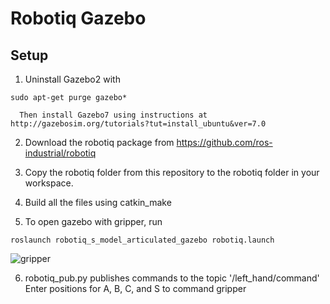 # Robotiq Gazebo

## Setup
1. Uninstall Gazebo2 with
```
sudo apt-get purge gazebo*
```
      Then install Gazebo7 using instructions at http://gazebosim.org/tutorials?tut=install_ubuntu&ver=7.0

2. Download the robotiq package from https://github.com/ros-industrial/robotiq

3. Copy the robotiq folder from this repository to the robotiq folder in your workspace.

4. Build all the files using catkin_make

5. To open gazebo with gripper, run

```
roslaunch robotiq_s_model_articulated_gazebo robotiq.launch
```
   ![gripper](https://user-images.githubusercontent.com/36424267/37539067-e6718f6e-290f-11e8-80b1-db5f602a5b40.png)

6. robotiq_pub.py publishes commands to the topic '/left_hand/command'  
Enter positions for A, B, C, and S to command gripper
